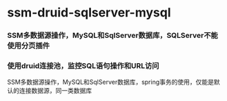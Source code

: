 # ssm-druid-sqlserver-mysql

### SSM多数据源操作，MySQL和SqlServer数据库，SQLServer不能使用分页插件
### 使用druid连接池，监控SQL语句操作和URL访问

SSM多数据源操作，MySQL和SqlServer数据库，spring事务的使用，仅能是默认的连接数据源，同一类数据库